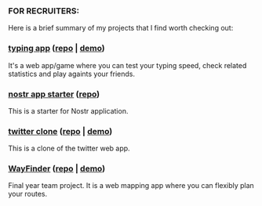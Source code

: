 ### FOR RECRUITERS:
Here is a brief summary of my projects that I find worth checking out:
### [typing app](https://github.com/m-wilkosz/typing-app) ([repo](https://github.com/m-wilkosz/typing-app) | [demo](https://wilkosz-typing-app.netlify.app/))
It's a web app/game where you can test your typing speed, check related statistics and play againts your friends.
### [nostr app starter](https://github.com/m-wilkosz/nostr-app-starter) ([repo](https://github.com/m-wilkosz/nostr-app-starter))
This is a starter for Nostr application.
### [twitter clone](https://github.com/m-wilkosz/twtr-clone) ([repo](https://github.com/m-wilkosz/twtr-clone) | [demo](https://twtr-clone.fly.dev/))
This is a clone of the twitter web app.
### [WayFinder](https://github.com/dstrzelbicki/WayFinder) ([repo](https://github.com/dstrzelbicki/WayFinder) | [demo](https://wayfinder.projektstudencki.pl))
Final year team project. It is a web mapping app where you can flexibly plan your routes.
